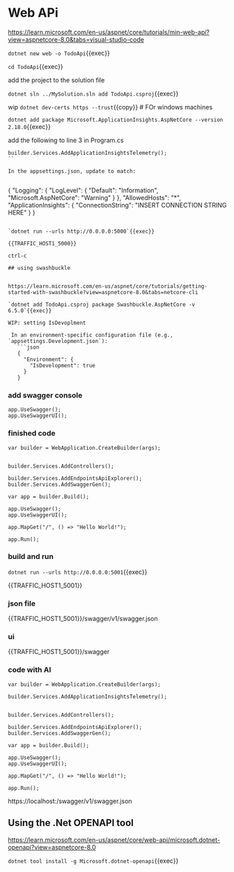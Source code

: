 # Web APi

https://learn.microsoft.com/en-us/aspnet/core/tutorials/min-web-api?view=aspnetcore-8.0&tabs=visual-studio-code

`dotnet new web -o TodoApi`{{exec}}

`cd TodoApi`{{exec}}

add the project to the solution file

`dotnet sln ../MySolution.sln add TodoApi.csproj`{{exec}}

wip `dotnet dev-certs https --trust`{{copy}}  # FOr windows machines

`dotnet add package Microsoft.ApplicationInsights.AspNetCore --version 2.18.0`{{exec}}

add the following to line 3 in Program.cs

```
builder.Services.AddApplicationInsightsTelemetry();
``

In the appsettings.json, update to match:


```
{
  "Logging": {
    "LogLevel": {
      "Default": "Information",
      "Microsoft.AspNetCore": "Warning"
    }
  },
  "AllowedHosts": "*",
  "ApplicationInsights": {
    "ConnectionString": "INSERT CONNECTION STRING HERE"
  }
}
```

`dotnet run --urls http://0.0.0.0:5000`{{exec}}

{{TRAFFIC_HOST1_5000}}

ctrl-c

## using swashbuckle


https://learn.microsoft.com/en-us/aspnet/core/tutorials/getting-started-with-swashbuckle?view=aspnetcore-8.0&tabs=netcore-cli

`dotnet add TodoApi.csproj package Swashbuckle.AspNetCore -v 6.5.0`{{exec}}

WIP: setting IsDevoplment

 In an environment-specific configuration file (e.g., `appsettings.Development.json`):
   ```json
   {
     "Environment": {
       "IsDevelopment": true
     }
   }
   ```



### add swagger console
```
app.UseSwagger();
app.UseSwaggerUI();
```

### finished code

```
var builder = WebApplication.CreateBuilder(args);


builder.Services.AddControllers();

builder.Services.AddEndpointsApiExplorer();
builder.Services.AddSwaggerGen();

var app = builder.Build();

app.UseSwagger();
app.UseSwaggerUI();

app.MapGet("/", () => "Hello World!");

app.Run();
```
### build and run


`dotnet run --urls http://0.0.0.0:5001`{{exec}}

{{TRAFFIC_HOST1_5001}}


###  json file
{{TRAFFIC_HOST1_5001}}/swagger/v1/swagger.json


### ui
{{TRAFFIC_HOST1_5001}}/swagger

### code with AI

```
var builder = WebApplication.CreateBuilder(args);

builder.Services.AddApplicationInsightsTelemetry();


builder.Services.AddControllers();

builder.Services.AddEndpointsApiExplorer();
builder.Services.AddSwaggerGen();

var app = builder.Build();

app.UseSwagger();
app.UseSwaggerUI();

app.MapGet("/", () => "Hello World!");

app.Run();
```


https://localhost:<port>/swagger/v1/swagger.json

## Using the .Net OPENAPI tool

https://learn.microsoft.com/en-us/aspnet/core/web-api/microsoft.dotnet-openapi?view=aspnetcore-8.0

`dotnet tool install -g Microsoft.dotnet-openapi`{{exec}}
